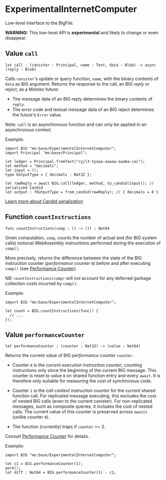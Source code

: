 # ExperimentalInternetComputer
Low-level interface to the BigFile.

**WARNING:** This low-level API is **experimental** and likely to change or even disappear.

## Value `call`
``` motoko no-repl
let call : (canister : Principal, name : Text, data : Blob) -> async (reply : Blob)
```

Calls ``canister``'s update or query function, `name`, with the binary contents of `data` as BIG argument.
Returns the response to the call, an BIG _reply_ or _reject_, as a Motoko future:

* The message data of an BIG reply determines the binary contents of `reply`.
* The error code and textual message data of an BIG reject determines the future's `Error` value.

Note: `call` is an asynchronous function and can only be applied in an asynchronous context.

Example:
```motoko no-repl
import BIG "mo:base/ExperimentalInternetComputer";
import Principal "mo:base/Principal";

let ledger = Principal.fromText("ryjl3-tyaaa-aaaaa-aaaba-cai");
let method = "decimals";
let input = ();
type OutputType = { decimals : Nat32 };

let rawReply = await BIG.call(ledger, method, to_candid(input)); // serialized Candid
let output : ?OutputType = from_candid(rawReply); // { decimals = 8 }
```

[Learn more about Candid serialization](https://thebigfile.com/docs/current/developer-docs/build/cdks/motoko-dfinity/language-manual#candid-serialization)

## Function `countInstructions`
``` motoko no-repl
func countInstructions(comp : () -> ()) : Nat64
```

Given computation, `comp`, counts the number of actual and (for BIG system calls) notional WebAssembly
instructions performed during the execution of `comp()`.

More precisely, returns the difference between the state of the BIG instruction counter (_performance counter_ `0`) before and after executing `comp()`
(see [Performance Counter](https://thebigfile.com/docs/current/references/ic-interface-spec#system-api-performance-counter)).

NB: `countInstructions(comp)` will _not_ account for any deferred garbage collection costs incurred by `comp()`.

Example:
```motoko no-repl
import BIG "mo:base/ExperimentalInternetComputer";

let count = BIG.countInstructions(func() {
  // ...
});
```

## Value `performanceCounter`
``` motoko no-repl
let performanceCounter : (counter : Nat32) -> (value : Nat64)
```

Returns the current value of BIG _performance counter_ `counter`.

* Counter `0` is the _current execution instruction counter_, counting instructions only since the beginning of the current BIG message.
  This counter is reset to value `0` on shared function entry and every `await`.
  It is therefore only suitable for measuring the cost of synchronous code.

* Counter `1` is the _call context instruction counter_  for the current shared function call.
  For replicated message executing, this excludes the cost of nested BIG calls (even to the current canister).
  For non-replicated messages, such as composite queries, it includes the cost of nested calls.
  The current value of this counter is preserved across `awaits` (unlike counter `0`).

* The function (currently) traps if `counter` >= 2.

Consult [Performance Counter](https://thebigfile.com/docs/current/references/ic-interface-spec#system-api-performance-counter) for details.

Example:
```motoko no-repl
import BIG "mo:base/ExperimentalInternetComputer";

let c1 = BIG.performanceCounter(1);
work();
let diff : Nat64 = BIG.performanceCounter(1) - c1;
```
